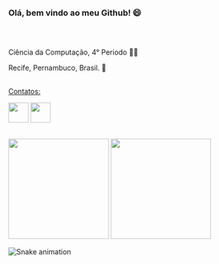 ### Olá, bem vindo ao meu Github! 😄
##
<div>
<br>
<p>
Ciência da Computação, 4° Periodo 👨‍💻  
</p>
<p> 
Recife, Pernambuco, Brasil. 🌴
</p> 
<a href="https://github.com/davimateus1">
</div>

##
<div style="display: inline_block">  
<p>
Contatos:  
</p>  
<a href = "https://www.linkedin.com/in/davi-mateus-30aa271a3/"> <img height="40" width="40" src = "https://image.flaticon.com/icons/png/512/174/174857.png"></a> 
<a href = "https://www.instagram.com/davimateus1/"> <img height="40" width="40" src = "https://image.flaticon.com/icons/png/512/174/174855.png"></a> 
</div>

##
<div style="display: inline_block">  
  <img height="200em" src="https://github-readme-stats.vercel.app/api?username=davimateus1&show_icons=true&theme=tokyonight" />
  <img height="200em" weight="110em" src="https://github-readme-stats.vercel.app/api/top-langs/?username=davimateus1&theme=tokyonight" />
  
  ![Snake animation](https://github.com/davimateus1/davimateus1/blob/output/github-contribution-grid-snake.svg)
  
</div>
